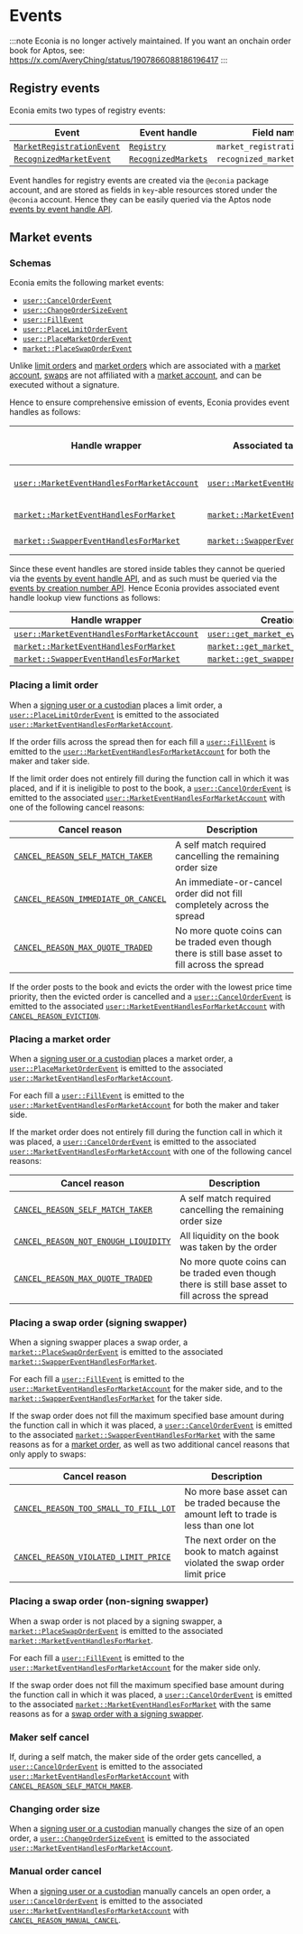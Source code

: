 # Events

:::note
Econia is no longer actively maintained. If you want an onchain order book for
Aptos, see: https://x.com/AveryChing/status/1907866088186196417
:::

## Registry events

Econia emits two types of registry events:

| Event                       | Event handle          | Field name                   |
| --------------------------- | --------------------- | ---------------------------- |
| [`MarketRegistrationEvent`] | [`Registry`]          | `market_registration_events` |
| [`RecognizedMarketEvent`]   | [`RecognizedMarkets`] | `recognized_market_events`   |

Event handles for registry events are created via the `@econia` package account, and are stored as fields in `key`-able resources stored under the `@econia` account.
Hence they can be easily queried via the Aptos node [events by event handle API].

## Market events

### Schemas

Econia emits the following market events:

- [`user::CancelOrderEvent`]
- [`user::ChangeOrderSizeEvent`]
- [`user::FillEvent`]
- [`user::PlaceLimitOrderEvent`]
- [`user::PlaceMarketOrderEvent`]
- [`market::PlaceSwapOrderEvent`]

Unlike [limit orders] and [market orders] which are associated with a [market account], [swaps] are not affiliated with a [market account], and can be executed without a signature.

Hence to ensure comprehensive emission of events, Econia provides event handles as follows:

| Handle wrapper                               | Associated table                | Table indexed by                    |
| -------------------------------------------- | ------------------------------- | ----------------------------------- |
| [`user::MarketEventHandlesForMarketAccount`] | [`user::MarketEventHandles`]    | [Market account ID][market account] |
| [`market::MarketEventHandlesForMarket`]      | [`market::MarketEventHandles`]  | [Market ID][markets]                |
| [`market::SwapperEventHandlesForMarket`]     | [`market::SwapperEventHandles`] | [Market ID][markets]                |

Since these event handles are stored inside tables they cannot be queried via the [events by event handle API], and as such must be queried via the [events by creation number API].
Hence Econia provides associated event handle lookup view functions as follows:

| Handle wrapper                               | Creation info view function                           |
| -------------------------------------------- | ----------------------------------------------------- |
| [`user::MarketEventHandlesForMarketAccount`] | [`user::get_market_event_handle_creation_numbers`]    |
| [`market::MarketEventHandlesForMarket`]      | [`market::get_market_event_handle_creation_info`]     |
| [`market::SwapperEventHandlesForMarket`]     | [`market::get_swapper_event_handle_creation_numbers`] |

### Placing a limit order

When a [signing user or a custodian][market account] places a limit order, a [`user::PlaceLimitOrderEvent`] is emitted to the associated [`user::MarketEventHandlesForMarketAccount`].

If the order fills across the spread then for each fill a [`user::FillEvent`] is emitted to the [`user::MarketEventHandlesForMarketAccount`] for both the maker and taker side.

If the limit order does not entirely fill during the function call in which it was placed, and if it is ineligible to post to the book, a [`user::CancelOrderEvent`] is emitted to the associated [`user::MarketEventHandlesForMarketAccount`] with one of the following cancel reasons:

| Cancel reason                         | Description                                                                                       |
| ------------------------------------- | ------------------------------------------------------------------------------------------------- |
| [`CANCEL_REASON_SELF_MATCH_TAKER`]    | A self match required cancelling the remaining order size                                         |
| [`CANCEL_REASON_IMMEDIATE_OR_CANCEL`] | An immediate-or-cancel order did not fill completely across the spread                            |
| [`CANCEL_REASON_MAX_QUOTE_TRADED`]    | No more quote coins can be traded even though there is still base asset to fill across the spread |

If the order posts to the book and evicts the order with the lowest price time priority, then the evicted order is cancelled and a [`user::CancelOrderEvent`] is emitted to the associated [`user::MarketEventHandlesForMarketAccount`] with [`CANCEL_REASON_EVICTION`].

### Placing a market order

When a [signing user or a custodian][market account] places a market order, a [`user::PlaceMarketOrderEvent`] is emitted to the associated [`user::MarketEventHandlesForMarketAccount`].

For each fill a [`user::FillEvent`] is emitted to the [`user::MarketEventHandlesForMarketAccount`] for both the maker and taker side.

If the market order does not entirely fill during the function call in which it was placed, a [`user::CancelOrderEvent`] is emitted to the associated [`user::MarketEventHandlesForMarketAccount`] with one of the following cancel reasons:

| Cancel reason                          | Description                                                                                       |
| -------------------------------------- | ------------------------------------------------------------------------------------------------- |
| [`CANCEL_REASON_SELF_MATCH_TAKER`]     | A self match required cancelling the remaining order size                                         |
| [`CANCEL_REASON_NOT_ENOUGH_LIQUIDITY`] | All liquidity on the book was taken by the order                                                  |
| [`CANCEL_REASON_MAX_QUOTE_TRADED`]     | No more quote coins can be traded even though there is still base asset to fill across the spread |

### Placing a swap order (signing swapper)

When a signing swapper places a swap order, a [`market::PlaceSwapOrderEvent`] is emitted to the associated [`market::SwapperEventHandlesForMarket`].

For each fill a [`user::FillEvent`] is emitted to the [`user::MarketEventHandlesForMarketAccount`] for the maker side, and to the [`market::SwapperEventHandlesForMarket`] for the taker side.

If the swap order does not fill the maximum specified base amount during the function call in which it was placed, a [`user::CancelOrderEvent`] is emitted to the associated [`market::SwapperEventHandlesForMarket`] with the same reasons as for a [market order], as well as two additional cancel reasons that only apply to swaps:

| Cancel reason                           | Description                                                                            |
| --------------------------------------- | -------------------------------------------------------------------------------------- |
| [`CANCEL_REASON_TOO_SMALL_TO_FILL_LOT`] | No more base asset can be traded because the amount left to trade is less than one lot |
| [`CANCEL_REASON_VIOLATED_LIMIT_PRICE`]  | The next order on the book to match against violated the swap order limit price        |

### Placing a swap order (non-signing swapper)

When a swap order is not placed by a signing swapper, a [`market::PlaceSwapOrderEvent`] is emitted to the associated [`market::MarketEventHandlesForMarket`].

For each fill a [`user::FillEvent`] is emitted to the [`user::MarketEventHandlesForMarketAccount`] for the maker side only.

If the swap order does not fill the maximum specified base amount during the function call in which it was placed, a [`user::CancelOrderEvent`] is emitted to the associated [`market::MarketEventHandlesForMarket`] with the same reasons as for a [swap order with a signing swapper].

### Maker self cancel

If, during a self match, the maker side of the order gets cancelled, a [`user::CancelOrderEvent`] is emitted to the associated [`user::MarketEventHandlesForMarketAccount`] with [`CANCEL_REASON_SELF_MATCH_MAKER`].

### Changing order size

When a [signing user or a custodian][market account] manually changes the size of an open order, a [`user::ChangeOrderSizeEvent`] is emitted to the associated [`user::MarketEventHandlesForMarketAccount`].

### Manual order cancel

When a [signing user or a custodian][market account] manually cancels an open order, a [`user::CancelOrderEvent`] is emitted to the associated [`user::MarketEventHandlesForMarketAccount`] with [`CANCEL_REASON_MANUAL_CANCEL`].

[events by creation number api]: https://fullnode.mainnet.aptoslabs.com/v1/spec#/operations/get_events_by_creation_number
[events by event handle api]: https://fullnode.mainnet.aptoslabs.com/v1/spec#/operations/get_events_by_event_handle
[limit orders]: ../overview/matching.md#limit-orders
[market account]: ../overview/market-accounts.md
[market order]: #placing-a-market-order
[market orders]: ../overview/matching.md#market-orders
[markets]: ../overview/registry.md
[swap order with a signing swapper]: #placing-a-swap-order-signing-swapper
[swaps]: ../overview/matching.md#swaps
[`cancel_reason_eviction`]: https://github.com/econia-labs/econia/blob/main/src/move/econia/doc/user.md#0xc0deb00c_user_CANCEL_REASON_EVICTION
[`cancel_reason_immediate_or_cancel`]: https://github.com/econia-labs/econia/blob/main/src/move/econia/doc/user.md#0xc0deb00c_user_CANCEL_REASON_IMMEDIATE_OR_CANCEL
[`cancel_reason_manual_cancel`]: https://github.com/econia-labs/econia/blob/main/src/move/econia/doc/user.md#0xc0deb00c_user_CANCEL_REASON_MANUAL_CANCEL
[`cancel_reason_max_quote_traded`]: https://github.com/econia-labs/econia/blob/main/src/move/econia/doc/user.md#0xc0deb00c_user_CANCEL_REASON_MAX_QUOTE_TRADED
[`cancel_reason_not_enough_liquidity`]: https://github.com/econia-labs/econia/blob/main/src/move/econia/doc/user.md#0xc0deb00c_user_CANCEL_REASON_NOT_ENOUGH_LIQUIDITY
[`cancel_reason_self_match_maker`]: https://github.com/econia-labs/econia/blob/main/src/move/econia/doc/user.md#0xc0deb00c_user_CANCEL_REASON_SELF_MATCH_MAKER
[`cancel_reason_self_match_taker`]: https://github.com/econia-labs/econia/blob/main/src/move/econia/doc/user.md#0xc0deb00c_user_CANCEL_REASON_SELF_MATCH_TAKER
[`cancel_reason_too_small_to_fill_lot`]: https://github.com/econia-labs/econia/blob/main/src/move/econia/doc/user.md#0xc0deb00c_user_CANCEL_REASON_TOO_SMALL_TO_FILL_LOT
[`cancel_reason_violated_limit_price`]: https://github.com/econia-labs/econia/blob/main/src/move/econia/doc/user.md#0xc0deb00c_user_CANCEL_REASON_VIOLATED_LIMIT_PRICE
[`market::get_market_event_handle_creation_info`]: https://github.com/econia-labs/econia/blob/main/src/move/econia/doc/market.md#function-get_market_event_handle_creation_info
[`market::get_swapper_event_handle_creation_numbers`]: https://github.com/econia-labs/econia/blob/main/src/move/econia/doc/market.md#function-get_swapper_event_handle_creation_numbers
[`market::marketeventhandlesformarket`]: https://github.com/econia-labs/econia/blob/main/src/move/econia/doc/market.md#struct-marketeventhandlesformarket
[`market::marketeventhandles`]: https://github.com/econia-labs/econia/blob/main/src/move/econia/doc/market.md#resource-marketeventhandles
[`market::placeswaporderevent`]: https://github.com/econia-labs/econia/blob/main/src/move/econia/doc/market.md#struct-placeswaporderevent
[`market::swappereventhandlesformarket`]: https://github.com/econia-labs/econia/blob/main/src/move/econia/doc/market.md#struct-swappereventhandlesformarket
[`market::swappereventhandles`]: https://github.com/econia-labs/econia/blob/main/src/move/econia/doc/market.md#resource-swappereventhandles
[`marketregistrationevent`]: https://github.com/econia-labs/econia/blob/main/src/move/econia/doc/registry.md#struct-marketregistrationevent
[`recognizedmarketevent`]: https://github.com/econia-labs/econia/blob/main/src/move/econia/doc/registry.md#struct-recognizedmarketevent
[`recognizedmarkets`]: https://github.com/econia-labs/econia/blob/main/src/move/econia/doc/registry.md#resource-recognizedmarkets
[`registry`]: https://github.com/econia-labs/econia/blob/main/src/move/econia/doc/registry.md#resource-registry
[`user::cancelorderevent`]: https://github.com/econia-labs/econia/blob/main/src/move/econia/doc/user.md#struct-cancelorderevent
[`user::changeordersizeevent`]: https://github.com/econia-labs/econia/blob/main/src/move/econia/doc/user.md#struct-changeordersizeevent
[`user::fillevent`]: https://github.com/econia-labs/econia/blob/main/src/move/econia/doc/user.md#struct-fillevent
[`user::get_market_event_handle_creation_numbers`]: https://github.com/econia-labs/econia/blob/main/src/move/econia/doc/user.md#function-get_market_event_handle_creation_numbers
[`user::marketeventhandlesformarketaccount`]: https://github.com/econia-labs/econia/blob/main/src/move/econia/doc/user.md#struct-marketeventhandlesformarketaccount
[`user::marketeventhandles`]: https://github.com/econia-labs/econia/blob/main/src/move/econia/doc/user.md#resource-marketeventhandles
[`user::placelimitorderevent`]: https://github.com/econia-labs/econia/blob/main/src/move/econia/doc/user.md#struct-placelimitorderevent
[`user::placemarketorderevent`]: https://github.com/econia-labs/econia/blob/main/src/move/econia/doc/user.md#struct-placemarketorderevent
